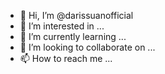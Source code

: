 - 👋 Hi, I’m @darissuanofficial
- 👀 I’m interested in ...
- 🌱 I’m currently learning ...
- 💞️ I’m looking to collaborate on ...
- 📫 How to reach me ...

<!---
darissuanofficial/darissuanofficial is a ✨ special ✨ repository because its `README.md` (this file) appears on your GitHub profile.
You can click the Preview 
